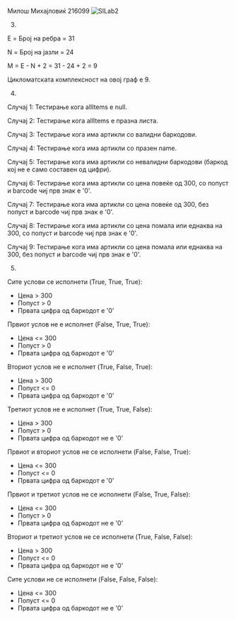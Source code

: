 Милош Михајловиќ 216099
![SILab2](https://github.com/MishoMilosh/SI_2024_lab2_216099/assets/118008606/d4b3e03b-071a-4dff-a95f-d8560ccc49ed)

3. 

E = Број на ребра = 31

N = Број на јазли = 24

M = E - N + 2 = 31 - 24 + 2 = 9

Цикломатската комплексност на овој граф е 9.

4.

Случај 1: Тестирање кога allItems е null.

Случај 2: Тестирање кога allItems е празна листа.

Случај 3: Тестирање кога има артикли со валидни баркодови.

Случај 4: Тестирање кога има артикли со празен name.

Случај 5: Тестирање кога има артикли со невалидни баркодови (баркод кој не е само составен од цифри).

Случај 6: Тестирање кога има артикли со цена повеќе од 300, со попуст и barcode чиј прв знак е '0'.

Случај 7: Тестирање кога има артикли со цена повеќе од 300, без попуст и barcode чиј прв знак е '0'.

Случај 8: Тестирање кога има артикли со цена помала или еднаква на 300, со попуст и barcode чиј прв знак е '0'.

Случај 9: Тестирање кога има артикли со цена помала или еднаква на 300, без попуст и barcode чиј прв знак е '0'.

5.

Сите услови се исполнети (True, True, True):
   - Цена > 300
   - Попуст > 0
   - Првата цифра од баркодот е '0'

Првиот услов не е исполнет (False, True, True):
   - Цена <= 300
   - Попуст > 0
   - Првата цифра од баркодот е '0'

Вториот услов не е исполнет (True, False, True):
   - Цена > 300
   - Попуст <= 0
   - Првата цифра од баркодот е '0'

Третиот услов не е исполнет (True, True, False):
   - Цена > 300
   - Попуст > 0
   - Првата цифра од баркодот не е '0'

Првиот и вториот услов не се исполнети (False, False, True):
   - Цена <= 300
   - Попуст <= 0
   - Првата цифра од баркодот е '0'

Првиот и третиот услов не се исполнети (False, True, False):
   - Цена <= 300
   - Попуст > 0
   - Првата цифра од баркодот не е '0'

Вториот и третиот услов не се исполнети (True, False, False):
   - Цена > 300
   - Попуст <= 0
   - Првата цифра од баркодот не е '0'

Сите услови не се исполнети (False, False, False):
   - Цена <= 300
   - Попуст <= 0
   - Првата цифра од баркодот не е '0'